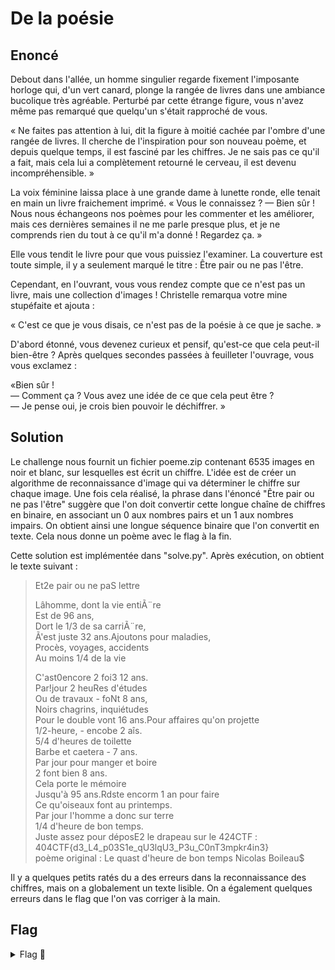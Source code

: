 # De la poésie

## Enoncé

Debout dans l'allée, un homme singulier regarde fixement l'imposante horloge qui, d'un vert canard, plonge la rangée de livres dans une ambiance bucolique très agréable. Perturbé par cette étrange figure, vous n'avez même pas remarqué que quelqu'un s'était rapproché de vous.

« Ne faites pas attention à lui, dit la figure à moitié cachée par l'ombre d'une rangée de livres. Il cherche de l'inspiration pour son nouveau poème, et depuis quelque temps, il est fasciné par les chiffres. Je ne sais pas ce qu'il a fait, mais cela lui a complètement retourné le cerveau, il est devenu incompréhensible. »

La voix féminine laissa place à une grande dame à lunette ronde, elle tenait en main un livre fraichement imprimé.
« Vous le connaissez ?
— Bien sûr ! Nous nous échangeons nos poèmes pour les commenter et les améliorer, mais ces dernières semaines il ne me parle presque plus, et je ne comprends rien du tout à ce qu'il m'a donné ! Regardez ça. »

Elle vous tendit le livre pour que vous puissiez l'examiner. La couverture est toute simple, il y a seulement marqué le titre : Être pair ou ne pas l'être.

Cependant, en l'ouvrant, vous vous rendez compte que ce n'est pas un livre, mais une collection d'images ! Christelle remarqua votre mine stupéfaite et ajouta :

« C'est ce que je vous disais, ce n'est pas de la poésie à ce que je sache. »

D'abord étonné, vous devenez curieux et pensif, qu'est-ce que cela peut-il bien-être ? Après quelques secondes passées à feuilleter l'ouvrage, vous vous exclamez :

«Bien sûr !   
— Comment ça ? Vous avez une idée de ce que cela peut être ?   
— Je pense oui, je crois bien pouvoir le déchiffrer. »   

 
## Solution

Le challenge nous fournit un fichier poeme.zip contenant 6535 images en noir et blanc, sur lesquelles est écrit un chiffre. L'idée est de créer un algorithme de reconnaissance d'image qui va déterminer le chiffre sur chaque image. Une fois cela réalisé, la phrase dans l'énoncé "Être pair ou ne pas l'être" suggère que l'on doit convertir cette longue chaîne de chiffres en binaire, en associant un 0 aux nombres pairs et un 1 aux nombres impairs. On obtient ainsi une longue séquence binaire que l'on convertit en texte. Cela nous donne un poème avec le flag à la fin. 

Cette solution est implémentée dans "solve.py". Après exécution, on obtient le texte suivant :  
>Et2e pair ou ne paS lettre  
>  
>Lâhomme, dont la vie entiÃ¨re  
>Est de 96 ans,  
>Dort le 1/3 de sa carriÃ¨re,  
>Ã'est juste 32 ans.Ajoutons pour maladies,  
>Procès, voyages, accidents  
>Au moins 1/4 de la vie  
>  
>C'ast0encore 2 foi3 12 ans.  
>Par!jour 2 heuRes d'études  
>Ou de travaux - foNt 8 ans,  
>Noirs chagrins, inquiétudes  
>Pour le double vont 16 ans.Pour affaires qu'on projette  
>1/2-heure, - encobe 2 aîs.  
>5/4 d'heures de toilette  
>Barbe et caetera - 7 ans.  
>Par jour pour manger et boire  
>2 font bien 8 ans.  
>Cela porte le mémoire  
>Jusqu'à 95 ans.Rdste encorm 1 an pour faire  
>Ce qu'oiseaux font au printemps.  
>Par jour l'homme a donc sur terre  
>1/4 d'heure de bon temps.  
>Juste assez pour déposE2 le drapeau sur le 424CTF :   
>404CTF{d3_L4_p03S1e_qU3lqU3_P3u_C0nT3mpkr4in3}  
>poème original : Le quast d'heure de bon temps Nicolas Boileau$  
  
Il y a quelques petits ratés du a des erreurs dans la reconnaissance des chiffres, mais on a globalement un texte lisible.
On a également quelques erreurs dans le flag que l'on vas corriger à la main.

## Flag

<details>
<summary> Flag 🚩</summary>

```
404CTF{d3_L4_p03S1e_qU3lqU3_P3u_C0nT3mp0r4in3}
```

